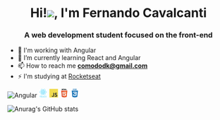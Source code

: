 <h1 align="center">Hi!<img src="https://raw.githubusercontent.com/kaueMarques/kaueMarques/master/hi.gif" width="30px">, I'm Fernando Cavalcanti</h1>
<h3 align="center">A web development student focused on the front-end</h3>

- 🔭 I'm working with Angular
- 🌱 I’m currently learning React and Angular
- 📫 How to reach me **comododk@gmail.com**
- ⚡ I'm studying at [Rocketseat](https://app.rocketseat.com.br/me/dkzord)

<p align="left">
  <img src="https://github.com/angular.png?s=20" alt="Angular" width="20" height="20"/>
  <img src="https://raw.githubusercontent.com/devicons/devicon/master/icons/react/react-original-wordmark.svg" alt="react" width="20" height="20"/>
  <img src="https://raw.githubusercontent.com/devicons/devicon/master/icons/javascript/javascript-original.svg" alt="javascript" width="20" height="20"/>
  <img src="https://raw.githubusercontent.com/devicons/devicon/master/icons/html5/html5-original-wordmark.svg" alt="html5"  width="20" height="20"/>
  <img src="https://raw.githubusercontent.com/devicons/devicon/master/icons/css3/css3-plain-wordmark.svg" alt="css3"  width="20" height="20"/>
</p>

![Anurag's GitHub stats](https://github-readme-stats.vercel.app/api?username=dkzord&show_icons=true&theme=radical)

